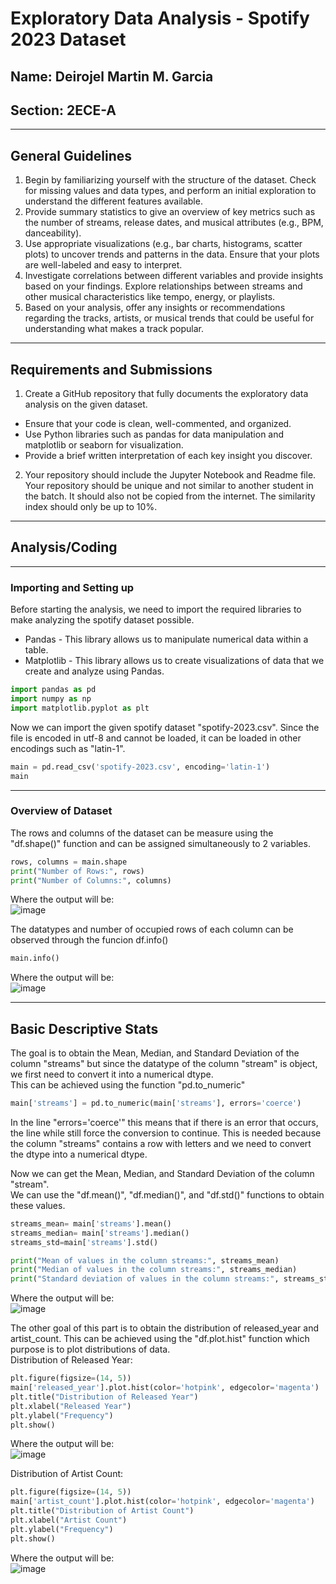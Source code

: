 # Exploratory Data Analysis - Spotify 2023 Dataset
## Name: Deirojel Martin M. Garcia
## Section: 2ECE-A
---
## **General Guidelines**
1. Begin by familiarizing yourself with the structure of the dataset. Check for missing values and data types, and perform an initial exploration to understand the different features available.
2. Provide summary statistics to give an overview of key metrics such as the number of streams, release dates, and musical attributes (e.g., BPM, danceability).
3. Use appropriate visualizations (e.g., bar charts, histograms, scatter plots) to uncover trends and patterns in the data. Ensure that your plots are well-labeled and easy to interpret.
4. Investigate correlations between different variables and provide insights based on your findings. Explore relationships between streams and other musical characteristics like tempo, energy, or playlists.
5. Based on your analysis, offer any insights or recommendations regarding the tracks, artists, or musical trends that could be useful for understanding what makes a track popular.
---
## **Requirements and Submissions**
1. Create a GitHub repository that fully documents the exploratory data analysis on the given dataset.
  - Ensure that your code is clean, well-commented, and organized.
  - Use Python libraries such as pandas for data manipulation and matplotlib or seaborn for visualization.
  - Provide a brief written interpretation of each key insight you discover.
2. Your repository should include the Jupyter Notebook and Readme file. Your repository should be unique and not similar to another student in the batch. It should also not be copied from the internet. The similarity index should only be up to 10%.
---
## **Analysis/Coding**
---
### Importing and Setting up
Before starting the analysis, we need to import the required libraries to make analyzing the spotify dataset possible.
- Pandas - This library allows us to manipulate numerical data within a table.
- Matplotlib - This library allows us to create visualizations of data that we create and analyze using Pandas.
``` python
import pandas as pd
import numpy as np
import matplotlib.pyplot as plt
```
Now we can import the given spotify dataset "spotify-2023.csv". Since the file is encoded in utf-8 and cannot be loaded, it can be loaded in other encodings such as "latin-1".
``` python
main = pd.read_csv('spotify-2023.csv', encoding='latin-1')
main
```
---
### Overview of Dataset
The rows and columns of the dataset can be measure using the "df.shape()" function and can be assigned simultaneously to 2 variables.
``` python
rows, columns = main.shape
print("Number of Rows:", rows)
print("Number of Columns:", columns)
```
Where the output will be:  
![image](https://github.com/user-attachments/assets/178e19a5-e891-4afb-a7dd-f8b97542d553)  
  
  
The datatypes and number of occupied rows of each column can be observed through the funcion df.info()
```python
main.info()
```
Where the output will be:  
![image](https://github.com/user-attachments/assets/c2aef997-1c77-4444-a8b4-8b9504cd1a06)  

---
## Basic Descriptive Stats
The goal is to obtain the Mean, Median, and Standard Deviation of the column "streams" but since the datatype of the column "stream" is object, we first need to convert it into a numerical dtype.  
This can be achieved using the function "pd.to_numeric"
``` python
main['streams'] = pd.to_numeric(main['streams'], errors='coerce')
```
In the line "errors='coerce'" this means that if there is an error that occurs, the line while still force the conversion to continue. This is needed because the column "streams" contains a row with letters and we need to convert the dtype into a numerical dtype.  

Now we can get the Mean, Median, and Standard Deviation of the column "stream".  
We can use the "df.mean()", "df.median()", and "df.std()" functions to obtain these values.
```python
streams_mean= main['streams'].mean()
streams_median= main['streams'].median()
streams_std=main['streams'].std()

print("Mean of values in the column streams:", streams_mean)
print("Median of values in the column streams:", streams_median)
print("Standard deviation of values in the column streams:", streams_std)
```
Where the output will be:  
![image](https://github.com/user-attachments/assets/a8e5b6f8-71d2-4e6d-b80c-dd4e2d5e4498)

The other goal of this part is to obtain the distribution of released_year and artist_count.
This can be achieved using the "df.plot.hist" function which purpose is to plot distributions of data.  
Distribution of Released Year:
``` python
plt.figure(figsize=(14, 5))
main['released_year'].plot.hist(color='hotpink', edgecolor='magenta')
plt.title("Distribution of Released Year")
plt.xlabel("Released Year")
plt.ylabel("Frequency")
plt.show()
```
Where the output will be:  
![image](https://github.com/user-attachments/assets/03b32c14-daa5-42d0-ae69-f56fc1f0acbf)

Distribution of Artist Count:
``` python
plt.figure(figsize=(14, 5))
main['artist_count'].plot.hist(color='hotpink', edgecolor='magenta')
plt.title("Distribution of Artist Count")
plt.xlabel("Artist Count")
plt.ylabel("Frequency")
plt.show()
```
Where the output will be:  
![image](https://github.com/user-attachments/assets/2d892893-d73f-4756-9163-b3773d8aa77d)
